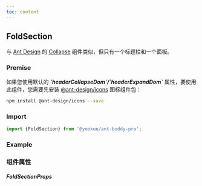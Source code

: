 ```yaml
---
toc: content
---
```


## FoldSection

与 [Ant Design](https://ant.design/) 的 [Collapse](https://4x.ant.design/components/collapse/) 组件类似，但只有一个标题栏和一个面板。

### Premise

<Alert type='info'>
  如果您使用默认的 <b><i>`headerCollapseDom`/`headerExpandDom`</i></b> 属性，要使用此组件，您需要先安装 <a href='https://github.com/ant-design/ant-design-icons' target='_blank'>@ant-design/icons</a> 图标组件包：
</Alert>

```bash
npm install @ant-design/icons --save
```

### Import

```jsx | pure
import {FoldSection} from '@yookue/ant-buddy-pro';
```

### Example

<code src="./demo.zh-CN.tsx"></code>

### 组件属性

##### FoldSectionProps

<API src="@/layout/FoldSection/index.tsx" hideTitle></API>
